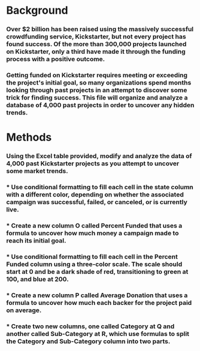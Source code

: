 # Background
### Over $2 billion has been raised using the massively successful crowdfunding service, Kickstarter, but not every project has found success. Of the more than 300,000 projects launched on Kickstarter, only a third have made it through the funding process with a positive outcome.
### Getting funded on Kickstarter requires meeting or exceeding the project's initial goal, so many organizations spend months looking through past projects in an attempt to discover some trick for finding success. This file will organize and analyze a database of 4,000 past projects in order to uncover any hidden trends.
# Methods
### Using the Excel table provided, modify and analyze the data of 4,000 past Kickstarter projects as you attempt to uncover some market trends.


### * Use conditional formatting to fill each cell in the state column with a different color, depending on whether the associated campaign was successful, failed, or canceled, or is currently live.

### * Create a new column O called Percent Funded that uses a formula to uncover how much money a campaign made to reach its initial goal.



### * Use conditional formatting to fill each cell in the Percent Funded column using a three-color scale. The scale should start at 0 and be a dark shade of red, transitioning to green at 100, and blue at 200.


### * Create a new column P called Average Donation that uses a formula to uncover how much each backer for the project paid on average.


### * Create two new columns, one called Category at Q and another called Sub-Category at R, which use formulas to split the Category and Sub-Category column into two parts.
